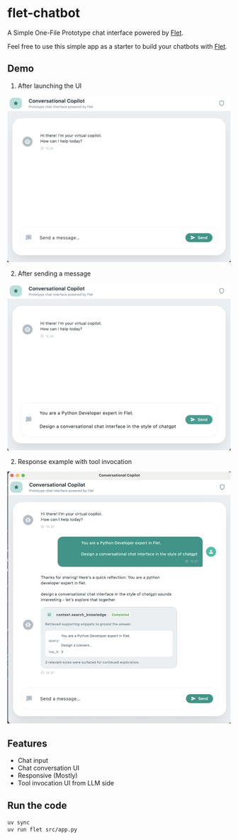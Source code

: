 # flet-chatbot

A Simple One-File Prototype chat interface powered by [Flet](https://flet.dev).

Feel free to use this simple app as a starter to build your chatbots with [Flet](https://flet.dev).

## Demo

1. After launching the UI

![ui1](docs/images/ui1.png)

2. After sending a message

![ui2](docs/images/ui2.png)

2. Response example with tool invocation

![ui3](docs/images/ui3.png)

## Features

- Chat input
- Chat conversation UI
- Responsive (Mostly)
- Tool invocation UI from LLM side

## Run the code

```
uv sync
uv run flet src/app.py
```
